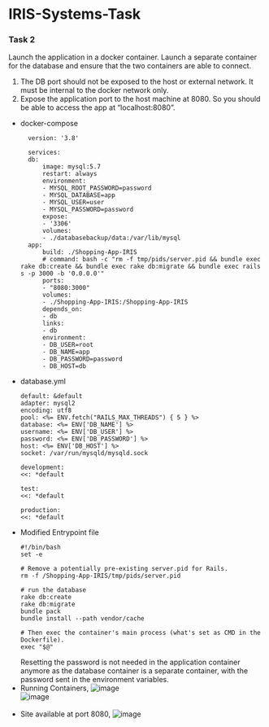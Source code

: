 # IRIS-Systems-Task

### Task 2
Launch the application in a docker container. Launch a separate container for the database and ensure that the two containers are able to connect.
1. The DB port should not be exposed to the host or external network. It must be internal to the docker network only.
2. Expose the application port to the host machine at 8080. So you should be able to access the app at “localhost:8080”.

- docker-compose
  ```
    version: '3.8'

    services:
    db:
        image: mysql:5.7
        restart: always
        environment:
        - MYSQL_ROOT_PASSWORD=password
        - MYSQL_DATABASE=app
        - MYSQL_USER=user
        - MYSQL_PASSWORD=password
        expose:
        - '3306'
        volumes:
        - ./databasebackup/data:/var/lib/mysql
    app:
        build: ./Shopping-App-IRIS
        # command: bash -c "rm -f tmp/pids/server.pid && bundle exec rake db:create && bundle exec rake db:migrate && bundle exec rails s -p 3000 -b '0.0.0.0'"
        ports:
        - "8080:3000"
        volumes:
        - ./Shopping-App-IRIS:/Shopping-App-IRIS
        depends_on:
        - db
        links:
        - db
        environment:
        - DB_USER=root
        - DB_NAME=app
        - DB_PASSWORD=password
        - DB_HOST=db
  ```
- database.yml
    ```
    default: &default
    adapter: mysql2
    encoding: utf8
    pool: <%= ENV.fetch("RAILS_MAX_THREADS") { 5 } %>
    database: <%= ENV['DB_NAME'] %>
    username: <%= ENV['DB_USER'] %>
    password: <%= ENV['DB_PASSWORD'] %>
    host: <%= ENV['DB_HOST'] %>
    socket: /var/run/mysqld/mysqld.sock

    development:
    <<: *default

    test:
    <<: *default

    production:
    <<: *default

    ```
- Modified Entrypoint file
    ```
    #!/bin/bash
    set -e

    # Remove a potentially pre-existing server.pid for Rails.
    rm -f /Shopping-App-IRIS/tmp/pids/server.pid

    # run the database
    rake db:create
    rake db:migrate
    bundle pack
    bundle install --path vendor/cache

    # Then exec the container's main process (what's set as CMD in the Dockerfile).
    exec "$@"

    ```
    Resetting the password is not needed in the application container anymore as the database container is a separate container, with the password sent in the environment variables. <br>
- Running Containers,
![image](https://user-images.githubusercontent.com/76653568/172456510-eaead038-9235-4335-8135-b42421b4553c.png)<br>
![image](https://user-images.githubusercontent.com/76653568/172456358-5a63d36b-0765-40fa-92b6-d432947ba012.png)<br><br>
- Site available at port 8080,
![image](https://user-images.githubusercontent.com/76653568/172460875-2694f4a6-75a2-4f42-a0f5-f20083641506.png)

